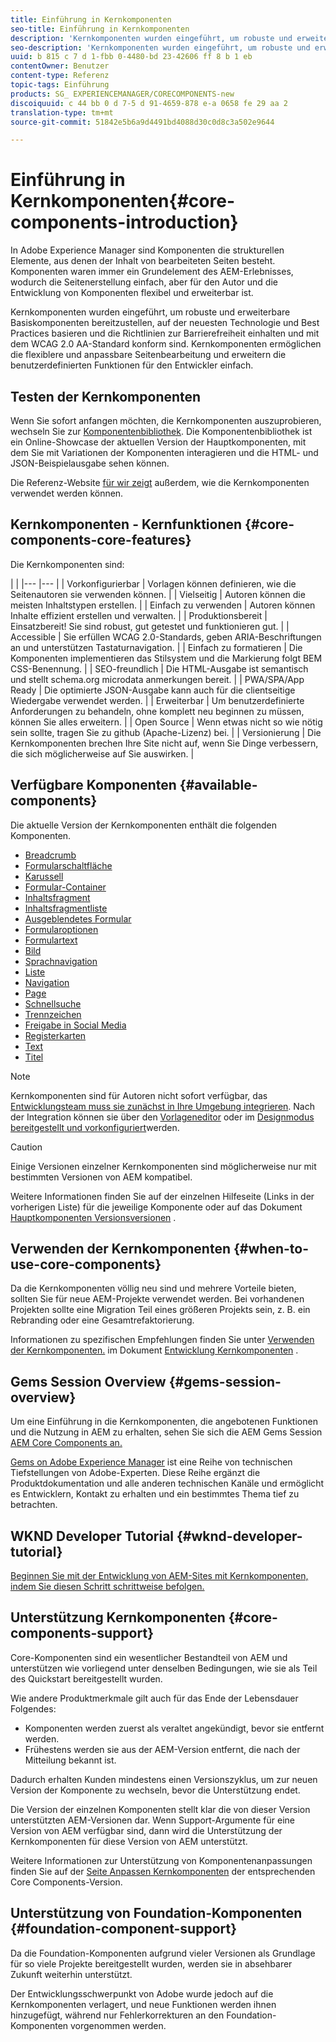 ```yaml
---
title: Einführung in Kernkomponenten
seo-title: Einführung in Kernkomponenten
description: 'Kernkomponenten wurden eingeführt, um robuste und erweiterbare Basiskomponenten bereitzustellen, die auf aktuellen Technologie und Best Practices basieren. '
seo-description: 'Kernkomponenten wurden eingeführt, um robuste und erweiterbare Basiskomponenten bereitzustellen, die auf aktuellen Technologie und Best Practices basieren. '
uuid: b 815 c 7 d 1-fbb 0-4480-bd 23-42606 ff 8 b 1 eb
contentOwner: Benutzer
content-type: Referenz
topic-tags: Einführung
products: SG_ EXPERIENCEMANAGER/CORECOMPONENTS-new
discoiquuid: c 44 bb 0 d 7-5 d 91-4659-878 e-a 0658 fe 29 aa 2
translation-type: tm+mt
source-git-commit: 51842e5b6a9d4491bd4088d30c0d8c3a502e9644

---
```



# Einführung in Kernkomponenten{#core-components-introduction}

In Adobe Experience Manager sind Komponenten die strukturellen Elemente, aus denen der Inhalt von bearbeiteten Seiten besteht. Komponenten waren immer ein Grundelement des AEM-Erlebnisses, wodurch die Seitenerstellung einfach, aber für den Autor und die Entwicklung von Komponenten flexibel und erweiterbar ist.

Kernkomponenten wurden eingeführt, um robuste und erweiterbare Basiskomponenten bereitzustellen, auf der neuesten Technologie und Best Practices basieren und die Richtlinien zur Barrierefreiheit einhalten und mit dem WCAG 2.0 AA-Standard konform sind. Kernkomponenten ermöglichen die flexiblere und anpassbare Seitenbearbeitung und erweitern die benutzerdefinierten Funktionen für den Entwickler einfach.

## Testen der Kernkomponenten

Wenn Sie sofort anfangen möchten, die Kernkomponenten auszuprobieren, wechseln Sie zur [Komponentenbibliothek](http://opensource.adobe.com/aem-core-wcm-components/library.html). Die Komponentenbibliothek ist ein Online-Showcase der aktuellen Version der Hauptkomponenten, mit dem Sie mit Variationen der Komponenten interagieren und die HTML- und JSON-Beispielausgabe sehen können.

Die Referenz-Website [für wir zeigt](https://helpx.adobe.com/experience-manager/6-4/sites/developing/using/we-retail.html) außerdem, wie die Kernkomponenten verwendet werden können.

## Kernkomponenten - Kernfunktionen {#core-components-core-features}

Die Kernkomponenten sind:

|  |
|--- |--- |
| Vorkonfigurierbar | Vorlagen können definieren, wie die Seitenautoren sie verwenden können. |
| Vielseitig | Autoren können die meisten Inhaltstypen erstellen. |
| Einfach zu verwenden | Autoren können Inhalte effizient erstellen und verwalten. |
| Produktionsbereit | Einsatzbereit! Sie sind robust, gut getestet und funktionieren gut. |
| Accessible | Sie erfüllen WCAG 2.0-Standards, geben ARIA-Beschriftungen an und unterstützen Tastaturnavigation. |
| Einfach zu formatieren | Die Komponenten implementieren das Stilsystem und die Markierung folgt BEM CSS-Benennung. |
| SEO-freundlich | Die HTML-Ausgabe ist semantisch und stellt schema.org microdata anmerkungen bereit. |
| PWA/SPA/App Ready | Die optimierte JSON-Ausgabe kann auch für die clientseitige Wiedergabe verwendet werden. |
| Erweiterbar | Um benutzerdefinierte Anforderungen zu behandeln, ohne komplett neu beginnen zu müssen, können Sie alles erweitern. |
| Open Source | Wenn etwas nicht so wie nötig sein sollte, tragen Sie zu github (Apache-Lizenz) bei. |
| Versionierung | Die Kernkomponenten brechen Ihre Site nicht auf, wenn Sie Dinge verbessern, die sich möglicherweise auf Sie auswirken. |

## Verfügbare Komponenten {#available-components}

Die aktuelle Version der Kernkomponenten enthält die folgenden Komponenten.

* [Breadcrumb](breadcrumb.md)
* [Formularschaltfläche](form-button.md)
* [Karussell](carousel.md)
* [Formular-Container](form-container.md)
* [Inhaltsfragment](content-fragment-component.md)
* [Inhaltsfragmentliste](content-fragment-list.md)
* [Ausgeblendetes Formular](form-hidden.md)
* [Formularoptionen](form-options.md)
* [Formulartext](form-text.md)
* [Bild](image.md)
* [Sprachnavigation](language-navigation.md)
* [Liste](list.md)
* [Navigation](navigation.md)
* [Page](page.md)
* [Schnellsuche](quick-search.md)
* [Trennzeichen](separator.md)
* [Freigabe in Social Media](sharing.md)
* [Registerkarten](tabs.md)
* [Text](text.md)
* [Titel](title.md)

>[!NOTE]
>
>Kernkomponenten sind für Autoren nicht sofort verfügbar, das [Entwicklungsteam muss sie zunächst in Ihre Umgebung integrieren](using.md). Nach der Integration können sie über den [Vorlageneditor](https://helpx.adobe.com/experience-manager/6-5/sites/authoring/using/templates.html) oder im [Designmodus bereitgestellt und vorkonfiguriert](https://helpx.adobe.com/experience-manager/6-5/sites/authoring/using/default-components-designmode.html)werden.

>[!CAUTION]
>
>Einige Versionen einzelner Kernkomponenten sind möglicherweise nur mit bestimmten Versionen von AEM kompatibel.
>
>Weitere Informationen finden Sie auf der einzelnen Hilfeseite (Links in der vorherigen Liste) für die jeweilige Komponente oder auf das Dokument [Hauptkomponenten Versionsversionen](versions.md) .

## Verwenden der Kernkomponenten {#when-to-use-core-components}

Da die Kernkomponenten völlig neu sind und mehrere Vorteile bieten, sollten Sie für neue AEM-Projekte verwendet werden. Bei vorhandenen Projekten sollte eine Migration Teil eines größeren Projekts sein, z. B. ein Rebranding oder eine Gesamtrefaktorierung.

Informationen zu spezifischen Empfehlungen finden Sie unter [Verwenden der Kernkomponenten.](developing.md) im Dokument [Entwicklung Kernkomponenten](developing.md) .

## Gems Session Overview {#gems-session-overview}

Um eine Einführung in die Kernkomponenten, die angebotenen Funktionen und die Nutzung in AEM zu erhalten, sehen Sie sich die AEM Gems Session [AEM Core Components an.](https://helpx.adobe.com/experience-manager/kt/eseminars/gems/AEM-Core-Components.html)

[Gems on Adobe Experience Manager](https://helpx.adobe.com/experience-manager/kt/eseminars/gems/aem-index.html) ist eine Reihe von technischen Tiefstellungen von Adobe-Experten. Diese Reihe ergänzt die Produktdokumentation und alle anderen technischen Kanäle und ermöglicht es Entwicklern, Kontakt zu erhalten und ein bestimmtes Thema tief zu betrachten.

## WKND Developer Tutorial {#wknd-developer-tutorial}

[Beginnen Sie mit der Entwicklung von AEM-Sites mit Kernkomponenten, indem Sie diesen Schritt schrittweise befolgen.](https://helpx.adobe.com/experience-manager/6-5/sites/developing/using/getting-started.html)

## Unterstützung Kernkomponenten {#core-components-support}

Core-Komponenten sind ein wesentlicher Bestandteil von AEM und unterstützen wie vorliegend unter denselben Bedingungen, wie sie als Teil des Quickstart bereitgestellt wurden.

Wie andere Produktmerkmale gilt auch für das Ende der Lebensdauer Folgendes:

* Komponenten werden zuerst als veraltet angekündigt, bevor sie entfernt werden.
* Frühestens werden sie aus der AEM-Version entfernt, die nach der Mitteilung bekannt ist.

Dadurch erhalten Kunden mindestens einen Versionszyklus, um zur neuen Version der Komponente zu wechseln, bevor die Unterstützung endet.

Die Version der einzelnen Komponenten stellt klar die von dieser Version unterstützten AEM-Versionen dar. Wenn Support-Argumente für eine Version von AEM verfügbar sind, dann wird die Unterstützung der Kernkomponenten für diese Version von AEM unterstützt.

Weitere Informationen zur Unterstützung von Komponentenanpassungen finden Sie auf der [Seite Anpassen Kernkomponenten](customizing.md) der entsprechenden Core Components-Version.

## Unterstützung von Foundation-Komponenten {#foundation-component-support}

Da die Foundation-Komponenten aufgrund vieler Versionen als Grundlage für so viele Projekte bereitgestellt wurden, werden sie in absehbarer Zukunft weiterhin unterstützt.

Der Entwicklungsschwerpunkt von Adobe wurde jedoch auf die Kernkomponenten verlagert, und neue Funktionen werden ihnen hinzugefügt, während nur Fehlerkorrekturen an den Foundation-Komponenten vorgenommen werden.